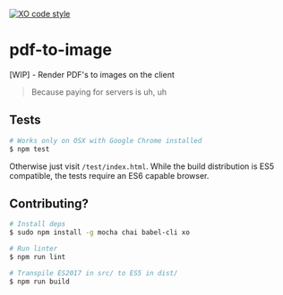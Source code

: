 [![XO code style](https://img.shields.io/badge/code_style-XO-5ed9c7.svg)](https://github.com/sindresorhus/xo)

# pdf-to-image
[WIP] - Render PDF's to images on the client

> Because paying for servers is uh, uh

## Tests

```bash
# Works only on OSX with Google Chrome installed
$ npm test
```

Otherwise just visit `/test/index.html`.
While the build distribution is ES5 compatible, the tests require an
ES6 capable browser.

## Contributing?

```bash
# Install deps
$ sudo npm install -g mocha chai babel-cli xo

# Run linter
$ npm run lint

# Transpile ES2017 in src/ to ES5 in dist/
$ npm run build
```
